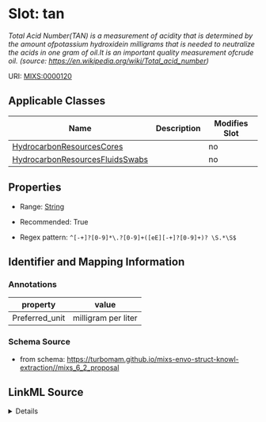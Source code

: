 # Slot: tan


_Total Acid Number(TAN) is a measurement of acidity that is determined by the amount ofpotassium hydroxidein milligrams that is needed to neutralize the acids in one gram of oil.It is an important quality measurement ofcrude oil. (source: https://en.wikipedia.org/wiki/Total_acid_number)_



URI: [MIXS:0000120](https://w3id.org/mixs/0000120)



<!-- no inheritance hierarchy -->




## Applicable Classes

| Name | Description | Modifies Slot |
| --- | --- | --- |
[HydrocarbonResourcesCores](HydrocarbonResourcesCores.md) |  |  no  |
[HydrocarbonResourcesFluidsSwabs](HydrocarbonResourcesFluidsSwabs.md) |  |  no  |







## Properties

* Range: [String](String.md)

* Recommended: True

* Regex pattern: `^[-+]?[0-9]*\.?[0-9]+([eE][-+]?[0-9]+)? \S.*\S$`





## Identifier and Mapping Information





### Annotations

| property | value |
| --- | --- |
| Preferred_unit | milligram per liter |



### Schema Source


* from schema: https://turbomam.github.io/mixs-envo-struct-knowl-extraction//mixs_6_2_proposal




## LinkML Source

<details>
```yaml
name: tan
annotations:
  Preferred_unit:
    tag: Preferred_unit
    value: milligram per liter
description: 'Total Acid Number(TAN) is a measurement of acidity that is determined
  by the amount ofpotassium hydroxidein milligrams that is needed to neutralize the
  acids in one gram of oil.It is an important quality measurement ofcrude oil. (source:
  https://en.wikipedia.org/wiki/Total_acid_number)'
title: total acid number
notes:
- number
- total
from_schema: https://turbomam.github.io/mixs-envo-struct-knowl-extraction//mixs_6_2_proposal
rank: 1000
slot_uri: MIXS:0000120
multivalued: false
alias: tan
domain_of:
- HydrocarbonResourcesCores
- HydrocarbonResourcesFluidsSwabs
range: string
recommended: true
pattern: ^[-+]?[0-9]*\.?[0-9]+([eE][-+]?[0-9]+)? \S.*\S$

```
</details>